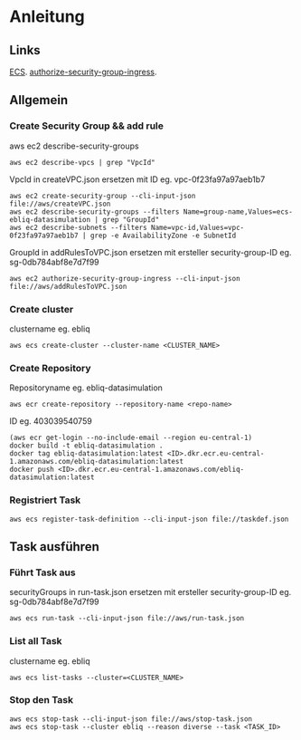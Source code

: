 # Anleitung

## Links

[ECS](https://docs.aws.amazon.com/cli/latest/reference/ecs/).
[authorize-security-group-ingress](https://docs.aws.amazon.com/cli/latest/reference/ec2/authorize-security-group-ingress.html).

## Allgemein

### Create Security Group && add rule

aws ec2 describe-security-groups

```
aws ec2 describe-vpcs | grep "VpcId"
```

VpcId in createVPC.json ersetzen mit ID eg. vpc-0f23fa97a97aeb1b7

```
aws ec2 create-security-group --cli-input-json file://aws/createVPC.json
aws ec2 describe-security-groups --filters Name=group-name,Values=ecs-ebliq-datasimulation | grep "GroupId"
aws ec2 describe-subnets --filters Name=vpc-id,Values=vpc-0f23fa97a97aeb1b7 | grep -e AvailabilityZone -e SubnetId
```

GroupId in addRulesToVPC.json ersetzen mit ersteller security-group-ID eg. sg-0db784abf8e7d7f99

```
aws ec2 authorize-security-group-ingress --cli-input-json file://aws/addRulesToVPC.json
```

### Create cluster

clustername eg. ebliq

```
aws ecs create-cluster --cluster-name <CLUSTER_NAME>
```

### Create Repository

Repositoryname eg. ebliq-datasimulation

```
aws ecr create-repository --repository-name <repo-name>
```

ID eg. 403039540759

```
(aws ecr get-login --no-include-email --region eu-central-1)
docker build -t ebliq-datasimulation .
docker tag ebliq-datasimulation:latest <ID>.dkr.ecr.eu-central-1.amazonaws.com/ebliq-datasimulation:latest
docker push <ID>.dkr.ecr.eu-central-1.amazonaws.com/ebliq-datasimulation:latest
```

### Registriert Task

```
aws ecs register-task-definition --cli-input-json file://taskdef.json
```

## Task ausführen

### Führt Task aus

securityGroups in run-task.json ersetzen mit ersteller security-group-ID eg. sg-0db784abf8e7d7f99

```
aws ecs run-task --cli-input-json file://aws/run-task.json
```

### List all Task

clustername eg. ebliq

```
aws ecs list-tasks --cluster=<CLUSTER_NAME>
```

### Stop den Task

```
aws ecs stop-task --cli-input-json file://aws/stop-task.json
aws ecs stop-task --cluster ebliq --reason diverse --task <TASK_ID>
```

